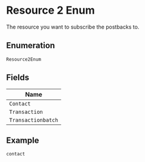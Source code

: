 
# Resource 2 Enum

The resource you want to subscribe the postbacks to.

## Enumeration

`Resource2Enum`

## Fields

| Name |
|  --- |
| `Contact` |
| `Transaction` |
| `Transactionbatch` |

## Example

```
contact
```

